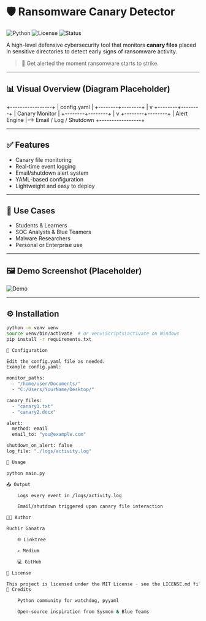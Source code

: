 # 🛡️ Ransomware Canary Detector

![Python](https://img.shields.io/badge/Python-3.8%2B-blue)
![License](https://img.shields.io/badge/license-MIT-green)
![Status](https://img.shields.io/badge/status-Beta-yellow)

A high-level defensive cybersecurity tool that monitors **canary files** placed in sensitive directories to detect early signs of ransomware activity.

> 🚨 Get alerted the moment ransomware starts to strike.

---

## 📊 Visual Overview (Diagram Placeholder)

+-----------------+
| config.yaml |
+--------+--------+
|
v
+--------+--------+
| Canary Monitor |
+--------+--------+
|
v
+--------+--------+
| Alert Engine |--> Email / Log / Shutdown
+-----------------+


---

## ✅ Features

- Canary file monitoring  
- Real-time event logging  
- Email/shutdown alert system  
- YAML-based configuration  
- Lightweight and easy to deploy  

---

## 🎯 Use Cases

- Students & Learners  
- SOC Analysts & Blue Teamers  
- Malware Researchers  
- Personal or Enterprise use  

---

## 🖼️ Demo Screenshot (Placeholder)

![Demo](docs/demo.png)

---

## ⚙️ Installation

```bash
python -m venv venv
source venv/bin/activate  # or venv\Scripts\activate on Windows
pip install -r requirements.txt

🧩 Configuration

Edit the config.yaml file as needed.
Example config.yaml:

monitor_paths:
  - "/home/user/Documents/"
  - "C:/Users/YourName/Desktop/"

canary_files:
  - "canary1.txt"
  - "canary2.docx"

alert:
  method: email
  email_to: "you@example.com"

shutdown_on_alert: false
log_file: "./logs/activity.log"

🚀 Usage

python main.py

📤 Output

    Logs every event in /logs/activity.log

    Email/shutdown triggered upon canary file interaction

👨‍💻 Author

Ruchir Ganatra

    🌐 Linktree

    ✍️ Medium

    💻 GitHub

📜 License

This project is licensed under the MIT License - see the LICENSE.md file for details.
🙏 Credits

    Python community for watchdog, pyyaml

    Open-source inspiration from Sysmon & Blue Teams